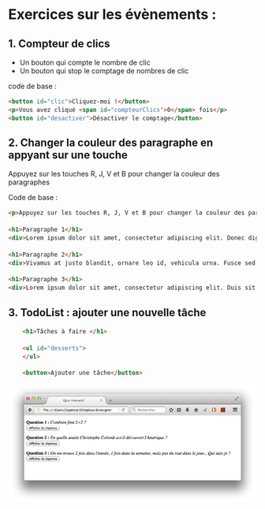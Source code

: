 # Exercices sur les évènements :

## 1. Compteur de clics

- Un bouton qui compte le nombre de clic
- Un bouton qui stop le comptage de nombres de clic

code de base : 

```html
<button id="clic">Cliquez-moi !</button>
<p>Vous avez cliqué <span id="compteurClics">0</span> fois</p>
<button id="desactiver">Désactiver le comptage</button>
```

## 2. Changer la couleur des paragraphe en appyant sur une touche

Appuyez sur les touches R, J, V et B pour changer la couleur des paragraphes

Code de base :

```html
<p>Appuyez sur les touches R, J, V et B pour changer la couleur des paragraphes</p>

<h1>Paragraphe 1</h1>
<div>Lorem ipsum dolor sit amet, consectetur adipiscing elit. Donec dignissim fringilla dapibus. Curabitur placerat efficitur molestie. Quisque quis consequat nibh. Aenean feugiat, eros eget aliquam vulputate, leo augue luctus lectus, non lobortis libero quam non sem. Aliquam sit amet tincidunt ex, mollis interdum massa. Sed vulputate mi id accumsan scelerisque. Nam interdum iaculis ipsum, non convallis mauris faucibus et. Pellentesque in imperdiet lorem, in condimentum neque. Nullam auctor sem eu sapien pulvinar, non ultricies ipsum hendrerit. Aliquam at magna convallis, ultrices enim vitae, mollis lacus.</div>

<h1>Paragraphe 2</h1>
<div>Vivamus at justo blandit, ornare leo id, vehicula urna. Fusce sed felis eget magna viverra feugiat eget nec orci. Duis non massa nibh. Aenean vehicula velit a magna lobortis tempor ut quis felis. Proin vitae dui a eros facilisis fringilla ut ut ante. Curabitur eu magna dui. Ut hendrerit suscipit metus, id vehicula velit. Pellentesque ac nisl rutrum, efficitur velit dictum, cursus odio.</div>

<h1>Paragraphe 3</h1>
<div>Lorem ipsum dolor sit amet, consectetur adipiscing elit. Duis sit amet pharetra massa. Nulla blandit erat nulla, et scelerisque libero varius ut. Praesent bibendum eu magna ullamcorper venenatis. Sed ut pellentesque leo. Sed ultrices sapien consequat odio posuere gravida. Nunc lorem tortor, volutpat nec maximus in, suscipit a ex. Praesent efficitur ex ut viverra placerat. Vivamus eu sapien sed enim vehicula sodales.</div>

```

## 3. TodoList : ajouter une nouvelle tâche

```html
    <h1>Tâches à faire </h1>

    <ul id="desserts">
    </ul>

    <button>Ajouter une tâche</button>
```

<img src="../images/quiz.png">
